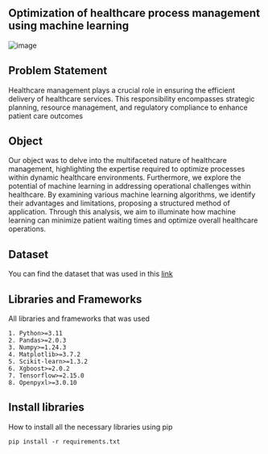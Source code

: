 ## Optimization of healthcare process management using machine learning

![image](https://github.com/AndreasAvgou/Optimization-of-healthcare-process-management-using-machine-learning/assets/22665704/b2f5463d-91f1-49b1-8534-8a887f109ace)


## Problem Statement

Healthcare management plays a crucial role in ensuring the efficient delivery of healthcare services. This responsibility encompasses strategic planning, resource management, and regulatory compliance to enhance patient care outcomes

## Object

Our object was to delve into the multifaceted nature of healthcare management, highlighting the expertise required to optimize processes within dynamic healthcare environments. Furthermore, we explore the potential of machine learning in addressing operational challenges within healthcare. By examining various machine learning algorithms, we identify their advantages and limitations, proposing a structured method of application. Through this analysis, we aim to illuminate how machine learning can minimize patient waiting times and optimize overall healthcare operations.

## Dataset

You can find the dataset that was used in this [link](https://medicalanalyticsgroup.files.wordpress.com/2020/04/dataonly.zip)

## Libraries and Frameworks

All libraries and frameworks that was used
```
1. Python>=3.11
2. Pandas>=2.0.3
3. Numpy>=1.24.3
4. Matplotlib>=3.7.2
5. Scikit-learn>=1.3.2
6. Xgboost>=2.0.2
7. Tensorflow>=2.15.0
8. Openpyxl>=3.0.10
```
##  Install libraries

How to install all the necessary libraries using pip
```
pip install -r requirements.txt
```
